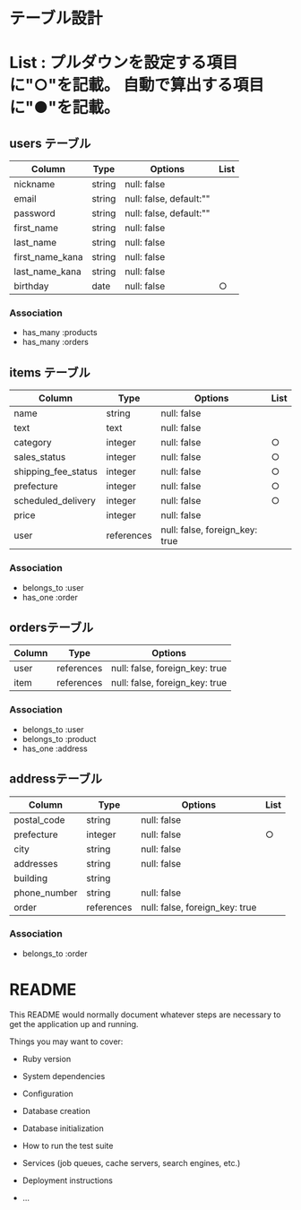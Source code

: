 # テーブル設計
# List : プルダウンを設定する項目に"○"を記載。 自動で算出する項目に"●"を記載。

## users テーブル

| Column                | Type    | Options                 | List
| --------------------- | ------- | ----------------------- | ----
| nickname              | string  | null: false             | 
| email                 | string  | null: false, default:"" |
| password              | string  | null: false, default:"" |
| first_name            | string  | null: false             | 
| last_name             | string  | null: false             | 
| first_name_kana       | string  | null: false             | 
| last_name_kana        | string  | null: false             | 
| birthday              | date    | null: false             | ○


### Association
- has_many :products
- has_many :orders



## items テーブル

| Column                    | Type       | Options                        | List 
| --------------------------| -----------|--------------------------------| ---- 
| name                 | string     | null: false                    | 
| text                 | text       | null: false                    | 
| category             | integer    | null: false                    | ○
| sales_status         | integer    | null: false                    | ○
| shipping_fee_status  | integer    | null: false                    | ○
| prefecture           | integer    | null: false                    | ○
| scheduled_delivery   | integer    | null: false                    | ○
| price                | integer    | null: false                    | 
| user                      | references | null: false, foreign_key: true | 

### Association
- belongs_to :user
- has_one :order



## ordersテーブル

| Column     | Type       | Options                        | 
| -----------|------------|--------------------------------| 
| user       | references | null: false, foreign_key: true | 
| item       | references | null: false, foreign_key: true | 

### Association
- belongs_to :user
- belongs_to :product
- has_one :address



## addressテーブル

| Column       | Type       | Options                        | List
| -------------|------------|--------------------------------| ----
| postal_code  | string     | null: false                    | 
| prefecture   | integer    | null: false                    | ○
| city         | string     | null: false                    | 
| addresses    | string     | null: false                    | 
| building     | string     |                                | 
| phone_number | string     | null: false                    | 
| order        | references | null: false, foreign_key: true | 

### Association
- belongs_to :order









# README

This README would normally document whatever steps are necessary to get the
application up and running.

Things you may want to cover:

* Ruby version

* System dependencies

* Configuration

* Database creation

* Database initialization

* How to run the test suite

* Services (job queues, cache servers, search engines, etc.)

* Deployment instructions

* ...
